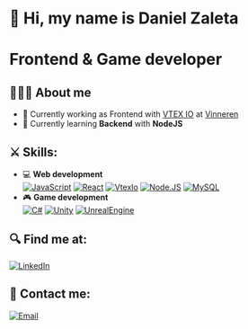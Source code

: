 # 👋 Hi, my name is Daniel Zaleta
# Frontend & Game developer

## 🧑🏻‍💻 About me
- 🔭 Currently working as Frontend with [VTEX IO](https://developers.vtex.com/vtex-developer-docs/docs/vtex-io-documentation-what-is-vtex-io) at [Vinneren](https://www.vinneren.com.mx)
- 🌱 Currently learning **Backend** with **NodeJS**

<!-- 
![https://github.com/danzaleta](https://media.licdn.com/dms/image/C5616AQH4L1Jvv7PT-w/profile-displaybackgroundimage-shrink_350_1400/0/1655932404069?e=1687392000&v=beta&t=4YaVvP-WnMtBnf13Q9rMbemYr5kKu7HIkToYJ89jhTc)
- 👯 I’m looking to collaborate on ...
- 🤔 I’m looking for help with ...
- 💬 Ask me about ...

## About me
...

-->

## ⚔️ Skills:
- 💻 **Web development** </br>
[![JavaScript](https://img.shields.io/badge/JavaScript-F7DF1E?style=for-the-badge&logo=javascript&logoColor=white&labelColor=101010)]()
[![React](https://img.shields.io/badge/React-149eca?style=for-the-badge&logo=react&logoColor=white&labelColor=101010)]()
[![VtexIo](https://img.shields.io/badge/VTEX_IO-e31c58?style=for-the-badge&logo=vtex&logoColor=white&labelColor=101010)]()
[![Node.JS](https://img.shields.io/badge/Node.JS-339933?style=for-the-badge&logo=node.js&logoColor=white&labelColor=101010)]()
[![MySQL](https://img.shields.io/badge/MySQL-4479A1?style=for-the-badge&logo=mysql&logoColor=white&labelColor=101010)]()
- 🎮 **Game development** </br>
[![C#](https://img.shields.io/badge/C_sharp-9058a6?style=for-the-badge&logo=csharp&logoColor=white&labelColor=101010)]()
[![Unity](https://img.shields.io/badge/Unity-009999?style=for-the-badge&logo=unity&logoColor=white&labelColor=101010)]()
[![UnrealEngine](https://img.shields.io/badge/Unreal_Engine-202337?style=for-the-badge&logo=unrealengine&logoColor=white&labelColor=101010)]()

## 🔍 Find me at:

[![LinkedIn](https://img.shields.io/badge/LinkedIn-Daniel_Zaleta-0a66c2?style=for-the-badge&logo=linkedin&logoColor=white&labelColor=101010)](https://www.linkedin.com/in/danzaleta)

## 📩 Contact me:

[![Email](https://img.shields.io/badge/zaletadaniel@gmail.com-personal_email-D14836?style=for-the-badge&logo=gmail&logoColor=white&labelColor=101010)](mailto:zaletadaniel@gmail.com)
